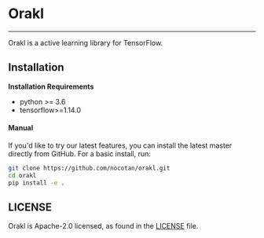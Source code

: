 # Orakl

---

Orakl is a active learning library for TensorFlow.

## Installation
**Installation Requirements**
* python >= 3.6
* tensorflow>=1.14.0

#### Manual

If you'd like to try our latest features, you can install the latest master directly from GitHub. For a basic install, run:

```bash
git clone https://github.com/nocotan/orakl.git
cd orakl
pip install -e .
```

## LICENSE
Orakl is Apache-2.0 licensed, as found in the [LICENSE](LICENSE) file.